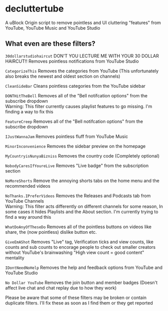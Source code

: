 # decluttertube
A uBlock Origin script to remove pointless and UI cluttering "features" from YouTube, YouTube Music and YouTube Studio

## What even are these filters?
`30dollarstudiohaircut` DON'T YOU LECTURE ME WITH YOUR 30 DOLLAR HAIRCUT!! Removes pointless notifications from YouTube Studio

`CategorizeThis` Removes the categories from YouTube (This unfortunately also breaks the newest and oldest section on channels)

`CleanSideBar` Cleans pointless categories from the YouTube sidebar

`DONTHitTheBell` Removes all of the "Bell notifcation options" from the subscribe dropdown
\
Warning: This filter currently causes playlist features to go missing. I'm finding a way to fix this

`FeatureCreep` Removes all of the "Bell notifcation options" from the subscribe dropdown

`IJustWannaJam` Removes pointless fluff from YouTube Music

`MinorInconvenience` Removes the sidebar preview on the homepage

`MyCountryisNunyaBizniss` Removes the country code (Completely optional)

`NobodyCaresIfYoureLive` Removes "Live badge" from the subscription section

`NoMoreShorts` Remove the annoying shorts tabs on the home menu and the recommended videos

`NoThanks.IPreferVideos` Removes the Releases and Podcasts tab from YouTube Channels
\
Warning: This filter acts differently on different channels for some reason, In some cases it hides Playlists and the About section. I'm currently trying to find a way around this

`WhatDoAnyOfTheseDo` Removes all of the pointless buttons on videos like share, the (now pointless) dislike button etc.

`GiveEmAShot` Removes "Live" tag, Verification ticks and view counts, like counts and sub counts to encorage people to check out smaller creators without YouTube's brainwashing "High view count = good content" mentality

`IDontNeedNoHelp` Removes the help and feedback options from YouTube and YouTube Studio

`No Dollar YouTube` Removes the join button and member badges (Doesn't affect live chat and chat replay due to how they work)

Please be aware that some of these filters may be broken or contain duplicate filters. I'll fix these as soon as I find them or they get reported
